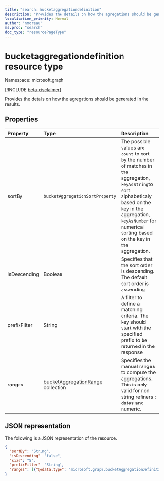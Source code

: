 ```yaml
---
title: "search: bucketaggregationdefinition"
description: "Provides the details on how the agregations should be generated in the results"
localization_priority: Normal
author: "nmoreau"
ms.prod: "search"
doc_type: "resourcePageType"
---
```


# bucketaggregationdefinition resource type

Namespace: microsoft.graph

[!INCLUDE [beta-disclaimer](../../includes/beta-disclaimer.md)]

Provides the details on how the agregations should be generated in the results.

## Properties

| Property     | Type        | Description |
|:-------------|:------------|:------------|
|sortBy|`bucketAggregationSortProperty`| The possible values are `count` to sort by the number of matches in the aggregation, `keyAsString`to sort alphabeticaly based on the key in the aggregation, `keyAsNumber` for numerical sorting based on the key in the aggregation.
|isDescending|Boolean|Specifies that the sort order is descending. The default sort order is ascending|
|prefixFilter|String|A filter to define a matching criteria. The key should start with the specified prefix to be returned in the response.|
|ranges|[bucketAggregationRange](bucketaggregationrange.md) collection|Specifies the manual ranges to compute the aggregations. This is only valid for non string refiners : dates and numeric.|

## JSON representation

The following is a JSON representation of the resource.

```json
{
  "sortBy": "String",
  "isDescending": "false",
  "size": "5",
  "prefixFilter": "String",
  "ranges": [{"@odata.type": "microsoft.graph.bucketAggregationDefinition"}]
}
```

<!-- uuid: 16cd6b66-4b1a-43a1-adaf-3a886856ed98
2019-02-04 14:57:30 UTC -->
<!-- {
  "type": "#page.annotation",
  "description": "sortProperty resource",
  "keywords": "",
  "section": "documentation",
  "tocPath": ""
}-->